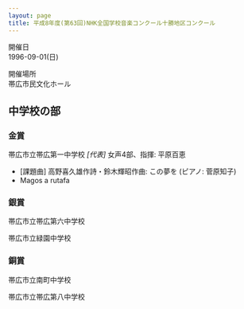 ```yaml
---
layout: page
title: 平成8年度(第63回)NHK全国学校音楽コンクール十勝地区コンクール
---
```

開催日  
1996-09-01(日)

開催場所  
帯広市民文化ホール

中学校の部
----------

### 金賞

<span class="choir-name">帯広市立帯広第一中学校</span> *\[代表\]*
女声4部、指揮: 平原百恵
-   \[課題曲\] 高野喜久雄作詩・鈴木輝昭作曲: この夢を (ピアノ: 菅原知子)
-   Magos a rutafa

### 銀賞

<span class="choir-name">帯広市立帯広第六中学校</span>

<span class="choir-name">帯広市立緑園中学校</span>

### 銅賞

<span class="choir-name">帯広市立南町中学校</span>

<span class="choir-name">帯広市立帯広第八中学校</span>
